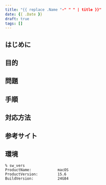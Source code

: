 ```yaml
---
title: "{{ replace .Name "-" " " | title }}"
date: {{ .Date }}
draft: true
tags: []
---
```


## はじめに

## 目的

## 問題

## 手順

## 対応方法

## 参考サイト

## 環境

```console
% sw_vers
ProductName:            macOS
ProductVersion:         15.6
BuildVersion:           24G84
```
